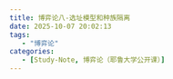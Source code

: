 ```yaml
---
title: 博弈论八-选址模型和种族隔离
date: 2025-10-07 20:02:13
tags: 
   - "博弈论"
categories: 
   - [Study-Note, 博弈论（耶鲁大学公开课）]
---
```


